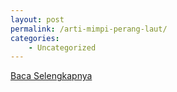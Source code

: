 ```yaml
---
layout: post
permalink: /arti-mimpi-perang-laut/
categories:
    - Uncategorized
---
```


[Baca Selengkapnya](/01)